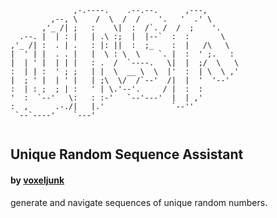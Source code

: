 ```                                                     
              ,-.----.    .--.--.      ,---,        
         ,--, \    /  \  /  /    '.   '  .' \       
       ,'_ /| ;   :    \|  :  /`. /  /  ;    '.     
  .--. |  | : |   | .\ :;  |  |--`  :  :       \    
,'_ /| :  . | .   : |: ||  :  ;_    :  |   /\   \   
|  ' | |  . . |   |  \ : \  \    `. |  :  ' ;.   :  
|  | ' |  | | |   : .  /  `----.   \|  |  ;/  \   \ 
:  | | :  ' ; ;   | |  \  __ \  \  |'  :  | \  \ ,' 
|  ; ' |  | ' |   | ;\  \/  /`--'  /|  |  '  '--'   
:  | : ;  ; | :   ' | \.'--'.     / |  :  :         
'  :  `--'   \:   : :-'   `--'---'  |  | ,'         
:  ,      .-./|   |.'               `--''           
 `--`----'    `---'                                 
                                                    
```
## Unique Random Sequence Assistant
#### by [voxeljunk](https://linktr.ee/voxeljunk)
generate and navigate sequences of unique random numbers.
